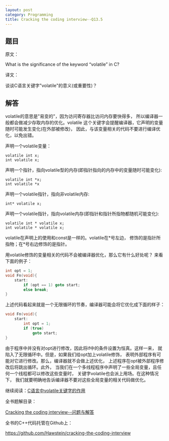 ```yaml
---
layout: post
category: Programming
title: Cracking the coding interview--Q13.5
---
```


## 题目

原文：

What is the significance of the keyword “volatile” in C?

译文：

谈谈C语言关键字"volatile"的意义(或重要性)？

## 解答

volatile的意思是"易变的"，因为访问寄存器比访问内存要快得多，
所以编译器一般都会做减少存取内存的优化。volatile
这个关键字会提醒编译器，它声明的变量随时可能发生变化(在外部被修改)，
因此，与该变量相关的代码不要进行编译优化，以免出错。

声明一个volatile变量：

	volatile int x;
	int volatile x;
	
声明一个指针，指向volatile型的内存(即指针指向的内存中的变量随时可能变化):

	volatile int *x;
	int volatile *x

声明一个volatile指针，指向非volatile内存:

	int* volatile x;
	
声明一个volatile指针，指向volatile内存(即指针和指针所指物都随机可能变化):

	volatile int * volatile x;
	int volatile * volatile x;

volatile在声明上的使用和const是一样的。volatile在\*号左边，
修饰的是指针所指物；在\*号右边修饰的是指针。

用volatile修饰的变量相关的代码不会被编译器优化，那么它有什么好处呢？
来看下面的例子：

```cpp
int opt = 1;
void Fn(void){
	start:
		if (opt == 1) goto start;
		else break;
}
```

上述代码看起来就是一个无限循环的节奏，编译器可能会将它优化成下面的样子：

```cpp
void Fn(void){
	start:
		int opt = 1;
		if (true)
			goto start;
}
```

由于程序中并没有对opt进行修改，因此将if中的条件设置为恒真。这样一来，
就陷入了无限循环中。但是，如果我们给opt加上volatile修饰，
表明外部程序有可能对它进行修改。那么，编译器就不会做上述优化，
上述程序在opt被外部程序修改后将跳出循环。此外，
当我们在一个多线程程序中声明了一些全局变量，且任何一个线程都可以修改这些变量时，
关键字volatile也会派上用场。在这种情况下，
我们就要明确地告诉编译器不要对这些全局变量的相关代码做优化。

继续阅读：[C语言中volatile关键字的作用](http://blog.csdn.net/tigerjb/article/details/7427366)


全书题解目录：

[Cracking the coding interview--问题与解答](/posts/ctci-solutions-contents.html)

全书的C++代码托管在Github上：

<https://github.com/Hawstein/cracking-the-coding-interview>

